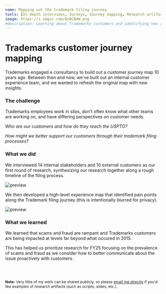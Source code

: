 ```yaml
---
name: Mapping out the trademark filing journey
tools: [In-depth interviews, Surveys, Journey mapping, Research artifacts]
image: https://i.imgur.com/Qu0CB4W.png
#description: Learning about Trademarks customers and identifying new areas for long-term research.
---
```


# Trademarks customer journey mapping

Trademarks engaged a consultancy to build out a customer journey map 10 years ago. Between then and now, we've built out an internal customer experience team, and we wanted to refresh the original map with new insights.

### The challenge

Trademarks employees work in silos, don't often know what other teams are working on, and have differing perspectives on customer needs.

<i>Who are our customers and how do they reach the USPTO?</i>


<i>How might we better support our customers through their trademark filing processes?</i>

### What we did 

We interviewed 14 internal stakeholders and 10 external customers as our first round of research, synthesizing our research together along a rough timeline of the filing process.


![preview](https://i.imgur.com/TpTWLPd.png)

We then developed a high-level experience map that identified pain points along the Trademark filing journey (this is intentionally blurred for privacy).


![preview](https://i.imgur.com/Qu0CB4W.png)


### What we learned

We learned that scams and fraud are rampant and Trademarks customers are being impacted at levels far beyond what occured in 2015. 

This has helped us prioritize research for FY25 focusing on the prevalence of scams and fraud as we consider how to better communicate about the issue proactively with customers. 


<br>

<br>


<p style="font-size: 12px;"><b>Note:</b> Very little of my work can be shared publicly, so please <a href="mailto:roya.moussapour@gmail.com">email me directly</a> if you'd like examples of research artifacts (such as scripts, slides, etc.).</p>

